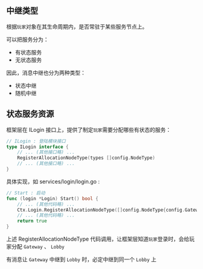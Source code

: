 ## 中继类型

根据`玩家`对象在其生命周期内，是否常驻于某些服务节点上。

可以把服务分为：
- 有状态服务
- 无状态服务

因此，消息中继也分为两种类型：
- 状态中继
- 随机中继

## 状态服务资源

框架层在 ILogin 接口上，提供了制定`玩家`需要分配哪些有状态的服务：

```go
// ILogin : 登陆模块接口
type ILogin interface {
	// ... (其他接口略) ...
	RegisterAllocationNodeType(types []config.NodeType)                     // 注册自定义要分配的服务器节点类型
	// ... (其他接口略) ...
}
```

具体实现，如 services/login/login.go :

```go
// Start : 启动
func (login *Login) Start() bool {
	// ... (其他代码略) ...
	Ctx.Login.RegisterAllocationNodeType([]config.NodeType{config.Gateway, config.Lobby})
	// ... (其他代码略) ...
	return true
}
```

上述 RegisterAllocationNodeType 代码调用，让框架层知道`玩家`登录时，会给玩家分配 `Gateway` 、 `Lobby`

有消息让 `Gateway` 中继到 `Lobby` 时，必定中继到同一个 `Lobby` 上
